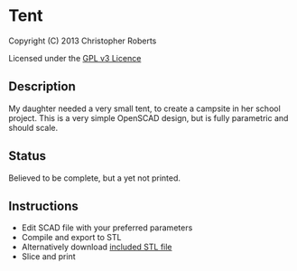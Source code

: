 Tent
====

Copyright (C) 2013 Christopher Roberts

Licensed under the [GPL v3 Licence](https://github.com/chrisjrob/tent/blob/master/LICENCE.md "Read licence")

Description
-----------
My daughter needed a very small tent, to create a campsite in her school project.
This is a very simple OpenSCAD design, but is fully parametric and should scale.

Status
------
Believed to be complete, but a yet not printed.

Instructions
------------
* Edit SCAD file with your preferred parameters
* Compile and export to STL
* Alternatively download [included STL file](https://github.com/chrisjrob/tent/blob/master/tent.stl "Tent STL")
* Slice and print
